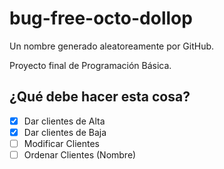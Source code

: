 # bug-free-octo-dollop
Un nombre generado aleatoreamente por GitHub. 

Proyecto final de Programación Básica.

## ¿Qué debe hacer esta cosa?

- [x] Dar clientes de Alta
- [x] Dar clientes de Baja
- [ ] Modificar Clientes
- [ ] Ordenar Clientes (Nombre)